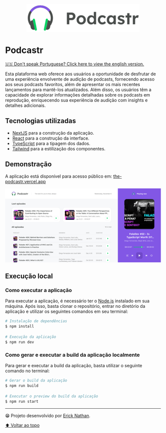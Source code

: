 <div align="center">
   <img src=".github/project-logo.svg" height="90">
</div>

# Podcastr
[🇺🇸 Don't speak Portuguese? Click here to view the english version.](./README-EN.md)

Esta plataforma web oferece aos usuários a oportunidade de desfrutar de uma experiência envolvente de audição de podcasts, fornecendo acesso aos seus podcasts favoritos, além de apresentar os mais recentes lançamentos para mantê-los atualizados. Além disso, os usuários têm a capacidade de explorar informações detalhadas sobre os podcasts em reprodução, enriquecendo sua experiência de audição com insights e detalhes adicionais.

## Tecnologias utilizadas
- [NextJS](https://nextjs.org/) para a construção da aplicação.
- [React](https://reactjs.org/) para a construção da interface.
- [TypeScript](https://www.typescriptlang.org/) para a tipagem dos dados.
- [Tailwind](https://tailwindcss.com/) para a estilização dos componentes.

## Demonstração
A aplicação está disponível para acesso público em: [the-podcastr.vercel.app](https://the-podcastr.vercel.app/)

![](./.github/project-screenshot.png)

## Execução local

### Como executar a aplicação
Para executar a aplicação, é necessário ter o [Node.js](https://nodejs.org/) instalado em sua máquina. Após isso, basta clonar o repositório, entrar no diretório da aplicação e utilizar os seguintes comandos em seu terminal:

```bash
# Instalação de dependências
$ npm install

# Execução da aplicação
$ npm run dev
```

### Como gerar e executar a build da aplicação localmente
Para gerar e executar a build da aplicação, basta utilizar o seguinte comando no terminal:

```bash
# Gerar o build da aplicação
$ npm run build

# Executar o preview do build da aplicação
$ npm run start
```

---

😁 Projeto desenvolvido por [Erick Nathan](https://www.linkedin.com/in/ericknathan/).

[⬆ Voltar ao topo](#podcastr)<br>